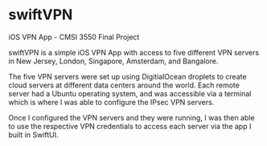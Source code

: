 # swiftVPN
iOS VPN App - CMSI 3550 Final Project

swiftVPN is a simple iOS VPN App with access to five different VPN servers in New Jersey, London, Singapore, Amsterdam, and Bangalore.

The five VPN servers were set up using DigitialOcean droplets to create cloud servers at different data centers around the world. Each remote server had a Ubuntu operating system, and was accessible via a terminal which is where I was able to configure the IPsec VPN servers. 

Once I configured the VPN servers and they were running, I was then able to use the respective VPN credentials to access each server via the app I built in SwiftUI.
